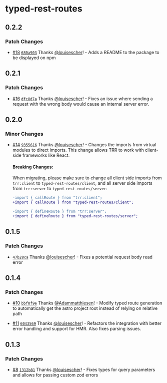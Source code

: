 # typed-rest-routes

## 0.2.2

### Patch Changes

- [#18](https://github.com/louisescher/typed-rest-routes/pull/18) [`680a903`](https://github.com/louisescher/typed-rest-routes/commit/680a90304cb0f5c5eb4ff297613926660bd42db8) Thanks [@louisescher](https://github.com/louisescher)! - Adds a README to the package to be displayed on npm

## 0.2.1

### Patch Changes

- [#16](https://github.com/louisescher/typed-rest-routes/pull/16) [`dfc8d7a`](https://github.com/louisescher/typed-rest-routes/commit/dfc8d7ac072e1a18eb67ed37b180981f04c6330a) Thanks [@louisescher](https://github.com/louisescher)! - Fixes an issue where sending a request with the wrong body would cause an internal server error.

## 0.2.0

### Minor Changes

- [#14](https://github.com/louisescher/typed-rest-routes/pull/14) [`9355616`](https://github.com/louisescher/typed-rest-routes/commit/9355616430d12be2ed318d1a039f6bcb68344814) Thanks [@louisescher](https://github.com/louisescher)! - Changes the imports from virtual modules to direct imports. This change allows TRR to work with client-side frameworks like React.

  #### Breaking Changes:

  When migrating, please make sure to change all client side imports from `trr:client` to `typed-rest-routes/client`, and all server side imports from `trr:server` to `typed-rest-routes/server`:

  ```diff
  -import { callRoute } from "trr:client";
  +import { callRoute } from "typed-rest-routes/client";
  ```

  ```diff
  -import { defineRoute } from "trr:server";
  +import { defineRoute } from "typed-rest-routes/server";
  ```

## 0.1.5

### Patch Changes

- [`47b28ca`](https://github.com/louisescher/typed-rest-routes/commit/47b28ca68ede553d7a10747e8649f355d461ce8f) Thanks [@louisescher](https://github.com/louisescher)! - Fixes a potential request body read error

## 0.1.4

### Patch Changes

- [#10](https://github.com/louisescher/typed-rest-routes/pull/10) [`bbf0f9e`](https://github.com/louisescher/typed-rest-routes/commit/bbf0f9e9950e6c11433bcafcd0b57ac184a90574) Thanks [@Adammatthiesen](https://github.com/Adammatthiesen)! - Modify typed route generation to automatically get the astro project root instead of relying on relative path

- [#11](https://github.com/louisescher/typed-rest-routes/pull/11) [`6043569`](https://github.com/louisescher/typed-rest-routes/commit/604356954c6cf49c7c7a39b9de86687a577bc931) Thanks [@louisescher](https://github.com/louisescher)! - Refactors the integration with better error handling and support for HMR. Also fixes parsing issues.

## 0.1.3

### Patch Changes

- [#8](https://github.com/louisescher/typed-rest-routes/pull/8) [`1312b81`](https://github.com/louisescher/typed-rest-routes/commit/1312b81f564653390b1f1394ce32a6de5f51aae0) Thanks [@louisescher](https://github.com/louisescher)! - Fixes types for query parameters and allows for passing custom zod errors
